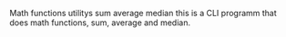 Math functions utilitys sum average median
this is a CLI programm that does math functions, sum, average and median.

